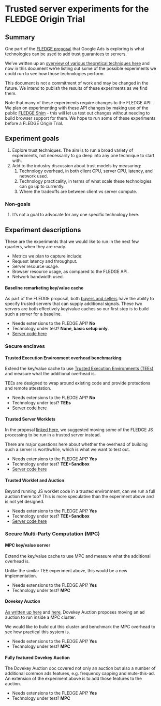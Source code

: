 # Trusted server experiments for the FLEDGE Origin Trial

## Summary

One part of the [FLEDGE proposal](https://github.com/WICG/turtledove/blob/main/FLEDGE.md) that Google Ads is exploring is what technologies can be used to add trust guarantees to servers.

We’ve written up an [overview of various theoretical techniques here](https://github.com/google/ads-privacy/blob/master/trust-model/trust_techniques.md) and now in this document we’re listing out some of the possible experiments we could run to see how those technologies perform.

This document is not a commitment of work and may be changed in the future.  We intend to publish the results of these experiments as we find them.

Note that many of these experiments require changes to the FLEDGE API.  We plan on experimenting with these API changes by making use of the public [FLEDGE Shim](https://github.com/google/fledge-shim) - this will let us test out changes without needing to build browser support for them.  We hope to run some of these experiments before a FLEDGE Origin Trial.

## Experiment goals

1. Explore trust techniques.  The aim is to run a broad variety of experiments, not necessarily to go deep into any one technique to start with.
1. Add to the industry discussion about trust models by measuring:
   1. Technology overhead, in both client CPU, server CPU, latency, and network used.
   1. Technology practicality, in terms of what scale these technologies can go up to currently.
   1. Where the tradeoffs are between client vs server compute.

### Non-goals

1. It’s not a goal to advocate for any one specific technology here.

## Experiment descriptions

These are the experiments that we would like to run in the next few quarters, when they are ready.

* Metrics we plan to capture include:
* Request latency and throughput.
* Server resource usage.
* Browser resource usage, as compared to the FLEDGE API.
* Network bandwidth used.

#### Baseline remarketing key/value cache

As part of the FLEDGE proposal, both [buyers and sellers](https://github.com/WICG/turtledove/blob/main/FLEDGE.md#31-fetching-real-time-data-from-a-trusted-server) have the ability to specify trusted servers that can supply additional signals.  These two servers are both effectively key/value caches so our first step is to build such a server for a baseline.

* Needs extensions to the FLEDGE API? **No**
* Technology under test? **None, basic setup only.**
* [Server code here](https://github.com/google/trusted-key-value-server)

### Secure enclaves

#### Trusted Execution Environment overhead benchmarking

Extend the key/value cache to use [Trusted Execution Environments (TEEs)](https://github.com/google/ads-privacy/tree/master/trust-model/tee) and measure what the additional overhead is.

TEEs are designed to wrap around existing code and provide protections and remote attestation.

* Needs extensions to the FLEDGE API? **No**
* Technology under test? **TEEs**
* [Server code here](https://github.com/google/trusted-key-value-server)

#### Trusted Server Worklets

In the proposal [linked here](https://github.com/WICG/turtledove/issues/154), we suggested moving some of the FLEDGE JS processing to be run in a trusted server instead.

There are major questions here about whether the overhead of building such a server is worthwhile, which is what we want to test out.

* Needs extensions to the FLEDGE API? **Yes**
* Technology under test? **TEE+Sandbox**
* [Server code here](https://github.com/google/trusted-worklet-server)


#### Trusted Worklet and Auction

Beyond running JS worklet code in a trusted environment, can we run a full auction there too?  This is more speculative than the experiment above and is not yet designed.

* Needs extensions to the FLEDGE API? **Yes**
* Technology under test? **TEE+Sandbox**
* [Server code here](https://github.com/google/trusted-worklet-server)

### Secure Multi-Party Computation (MPC)

#### MPC key/value server

Extend the key/value cache to use MPC and measure what the additional overhead is.

Unlike the similar TEE experiment above, this would be a new implementation.

* Needs extensions to the FLEDGE API? **Yes**
* Technology under test? **MPC**

#### Dovekey Auction

[As written up here](https://github.com/google/ads-privacy/blob/master/proposals/dovekey/dovekey_auction.md) and [here](https://github.com/google/ads-privacy/blob/master/proposals/dovekey/dovekey_auction_secure_2pc.md), Dovekey Auction proposes moving an ad auction to run inside a MPC cluster.

We would like to build out this cluster and benchmark the MPC overhead to see how practical this system is.

* Needs extensions to the FLEDGE API? **Yes**
* Technology under test? **MPC**

#### Fully featured Dovekey Auction

The Dovekey Auction doc covered not only an auction but also a number of additional common ads features, e.g. frequency capping and mute-this-ad.  An extension of the experiment above is to add those features to the auction.

* Needs extensions to the FLEDGE API? **Yes**
* Technology under test? **MPC**
